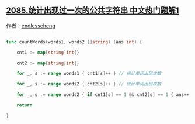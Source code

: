 ## [2085.统计出现过一次的公共字符串 中文热门题解1](https://leetcode.cn/problems/count-common-words-with-one-occurrence/solutions/100000/ha-xi-biao-mo-ni-by-endlesscheng-nszr)

作者：[endlesscheng](https://leetcode.cn/u/endlesscheng)
```go
func countWords(words1, words2 []string) (ans int) {
	cnt1 := map[string]int{}
	cnt2 := map[string]int{}
	for _, s := range words1 { cnt1[s]++ } // 统计单词出现次数
	for _, s := range words2 { cnt2[s]++ } // 统计单词出现次数
	for _, s := range words2 { if cnt1[s] == 1 && cnt2[s] == 1 { ans++ }} // 单词都恰好出现一次
	return
}
```